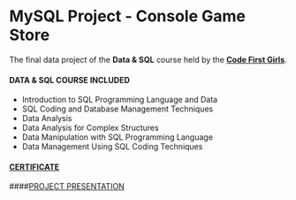 # MySQL Project - Console Game Store

The final data project of the **Data & SQL** course held by the [**Code First Girls**](https://codefirstgirls.com/courses/coding-kickstarter/).

#### DATA & SQL COURSE INCLUDED
- Introduction to SQL Programming Language and Data
- SQL Coding and Database Management Techniques
- Data Analysis
- Data Analysis for Complex Structures
-  Data Manipulation with SQL Programming Language
-  Data Management Using SQL Coding Techniques

#### [CERTIFICATE](https://github.com/KozlowskaAgnieszka/SQL-CodeFirstGirls/blob/main/CFG%20Data%20%26%20SQL%20-%20Certificate.pdf "SQL Certificate")
####[PROJECT PRESENTATION](https://github.com/KozlowskaAgnieszka/SQL-CodeFirstGirls/blob/main/CONSOLE%20GAME%20STORE%20presentation.pdf)
